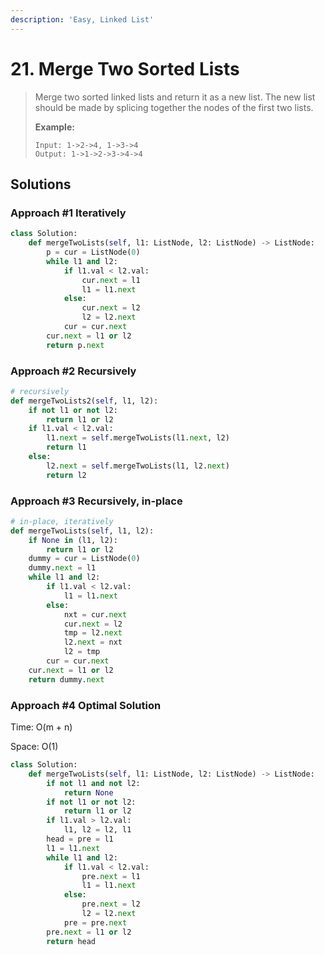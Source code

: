 ```yaml
---
description: 'Easy, Linked List'
---
```


# 21. Merge Two Sorted Lists

> Merge two sorted linked lists and return it as a new list. The new list should be made by splicing together the nodes of the first two lists.
>
> **Example:**
>
> ```text
> Input: 1->2->4, 1->3->4
> Output: 1->1->2->3->4->4
> ```

## Solutions

### Approach \#1 Iteratively

```python
class Solution:
    def mergeTwoLists(self, l1: ListNode, l2: ListNode) -> ListNode:
        p = cur = ListNode(0)
        while l1 and l2:
            if l1.val < l2.val:
                cur.next = l1
                l1 = l1.next
            else:
                cur.next = l2
                l2 = l2.next
            cur = cur.next
        cur.next = l1 or l2
        return p.next
```

### Approach \#2 Recursively

```python
# recursively    
def mergeTwoLists2(self, l1, l2):
    if not l1 or not l2:
        return l1 or l2
    if l1.val < l2.val:
        l1.next = self.mergeTwoLists(l1.next, l2)
        return l1
    else:
        l2.next = self.mergeTwoLists(l1, l2.next)
        return l2
```

### Approach \#3 Recursively, in-place

```python
# in-place, iteratively        
def mergeTwoLists(self, l1, l2):
    if None in (l1, l2):
        return l1 or l2
    dummy = cur = ListNode(0)
    dummy.next = l1
    while l1 and l2:
        if l1.val < l2.val:
            l1 = l1.next
        else:
            nxt = cur.next
            cur.next = l2
            tmp = l2.next
            l2.next = nxt
            l2 = tmp
        cur = cur.next
    cur.next = l1 or l2
    return dummy.next
```

### Approach \#4 Optimal Solution

Time: O\(m + n\)

Space: O\(1\)

```python
class Solution:
    def mergeTwoLists(self, l1: ListNode, l2: ListNode) -> ListNode:
        if not l1 and not l2:
            return None
        if not l1 or not l2:
            return l1 or l2
        if l1.val > l2.val:
            l1, l2 = l2, l1
        head = pre = l1
        l1 = l1.next
        while l1 and l2:
            if l1.val < l2.val:
                pre.next = l1
                l1 = l1.next
            else:
                pre.next = l2
                l2 = l2.next
            pre = pre.next
        pre.next = l1 or l2
        return head
```


